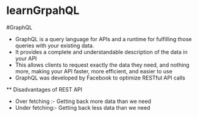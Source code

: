 # learnGrpahQL

#GraphQL

- GraphQL is a query language for APIs and a runtime for fulfilling those queries with your existing data.
- It provides a complete and understandable description of the data in your API
- This allows clients to request exactly the data they need, and nothing more, making your API faster, more efficient, and easier to use
- GraphQL was developed by Facebook to optimize RESTful API calls

\*\* Disadvantages of REST API

- Over fetching :- Getting back more data than we need
- Under fetching:- Getting back less data than we need

